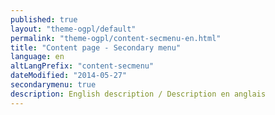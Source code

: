 ```yaml
---
published: true
layout: "theme-ogpl/default"
permalink: "theme-ogpl/content-secmenu-en.html"
title: "Content page - Secondary menu"
language: en
altLangPrefix: "content-secmenu"
dateModified: "2014-05-27"
secondarymenu: true
description: English description / Description en anglais
---
```


